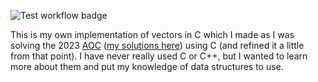 ![Test workflow badge](https://github.com/Frytak/CVector/actions/workflows/test.yaml/badge.svg)

This is my own implementation of vectors in C which I made as I was solving the 2023 [AOC](https://adventofcode.com/about) ([my solutions here](https://github.com/Frytak/AdventOfCode2023)) using C (and refined it a little from that point). I have never really used C or C++, but I wanted to learn more about them and put my knowledge of data structures to use.
